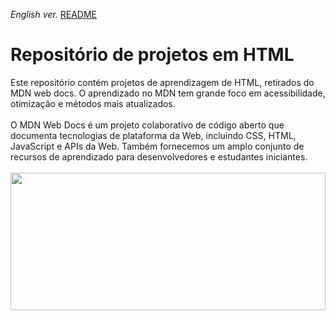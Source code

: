 <span><i>English ver.</i> <a href="https://github.com/alexandre-j-dev/Mozilla-Developer-Network-HTML/blob/main/README.en.md"> README</a></span><br>


<h1> Repositório de projetos em HTML </h1>
Este repositório contém projetos de aprendizagem de HTML, retirados do MDN web docs.
O aprendizado no MDN tem grande foco em acessibilidade, otimização e métodos mais atualizados. <br><br>
O MDN Web Docs é um projeto colaborativo de código aberto que documenta tecnologias de plataforma da Web, incluindo CSS, HTML, JavaScript e APIs da Web. Também fornecemos um amplo conjunto de recursos de aprendizado para desenvolvedores e estudantes iniciantes. <br><br>

 <img src="https://i.imgur.com/BRdIN0r.png" width="100%" height="220px" align="center"/>


